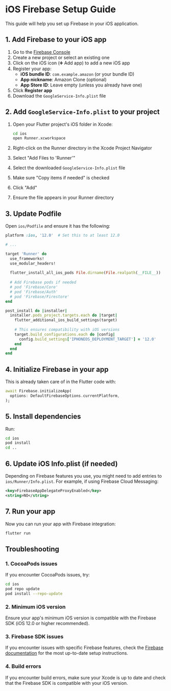 # iOS Firebase Setup Guide

This guide will help you set up Firebase in your iOS application.

## 1. Add Firebase to your iOS app

1. Go to the [Firebase Console](https://console.firebase.google.com/)
2. Create a new project or select an existing one
3. Click on the iOS icon (&#x2795; Add app) to add a new iOS app
4. Register your app:
   - **iOS bundle ID**: `com.example.amazon` (or your bundle ID)
   - **App nickname**: Amazon Clone (optional)
   - **App Store ID**: Leave empty (unless you already have one)
5. Click **Register app**
6. Download the `GoogleService-Info.plist` file

## 2. Add `GoogleService-Info.plist` to your project

1. Open your Flutter project's iOS folder in Xcode:
   ```bash
   cd ios
   open Runner.xcworkspace
   ```

2. Right-click on the Runner directory in the Xcode Project Navigator
3. Select "Add Files to 'Runner'"
4. Select the downloaded `GoogleService-Info.plist` file
5. Make sure "Copy items if needed" is checked
6. Click "Add"
7. Ensure the file appears in your Runner directory

## 3. Update Podfile

Open `ios/Podfile` and ensure it has the following:

```ruby
platform :ios, '12.0'  # Set this to at least 12.0

# ...

target 'Runner' do
  use_frameworks!
  use_modular_headers!
  
  flutter_install_all_ios_pods File.dirname(File.realpath(__FILE__))
  
  # Add Firebase pods if needed
  # pod 'Firebase/Core'
  # pod 'Firebase/Auth'
  # pod 'Firebase/Firestore'
end

post_install do |installer|
  installer.pods_project.targets.each do |target|
    flutter_additional_ios_build_settings(target)
    
    # This ensures compatibility with iOS versions
    target.build_configurations.each do |config|
      config.build_settings['IPHONEOS_DEPLOYMENT_TARGET'] = '12.0'
    end
  end
end
```

## 4. Initialize Firebase in your app

This is already taken care of in the Flutter code with:

```dart
await Firebase.initializeApp(
  options: DefaultFirebaseOptions.currentPlatform,
);
```

## 5. Install dependencies

Run:

```bash
cd ios
pod install
cd ..
```

## 6. Update iOS Info.plist (if needed)

Depending on Firebase features you use, you might need to add entries to `ios/Runner/Info.plist`. For example, if using Firebase Cloud Messaging:

```xml
<key>FirebaseAppDelegateProxyEnabled</key>
<string>NO</string>
```

## 7. Run your app

Now you can run your app with Firebase integration:

```bash
flutter run
```

## Troubleshooting

### 1. CocoaPods issues

If you encounter CocoaPods issues, try:

```bash
cd ios
pod repo update
pod install --repo-update
```

### 2. Minimum iOS version

Ensure your app's minimum iOS version is compatible with the Firebase SDK (iOS 12.0 or higher recommended).

### 3. Firebase SDK issues

If you encounter issues with specific Firebase features, check the [Firebase documentation](https://firebase.google.com/docs/ios/setup) for the most up-to-date setup instructions.

### 4. Build errors

If you encounter build errors, make sure your Xcode is up to date and check that the Firebase SDK is compatible with your iOS version. 